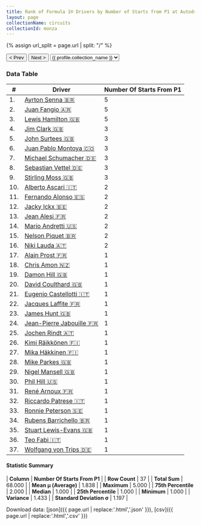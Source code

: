 ```yaml
---
title: Rank of Formula 1® Drivers by Number of Starts from P1 at Autodromo Nazionale di Monza
layout: page
collectionName: circuits
collectionId: monza
---
```


{% assign url_split = page.url | split: "/" %}
<div id="collection-navigation">
<button onclick="selector.options[selector.selectedIndex-1].value && (window.location = selector.options[selector.selectedIndex-1].value);">&lt; Prev</button>
<button onclick="selector.options[selector.selectedIndex+1].value && (window.location = selector.options[selector.selectedIndex+1].value);">Next &gt;</button>
<select id="selector" onchange="this.options[this.selectedIndex].value && (window.location = this.options[this.selectedIndex].value);">
  {% for collectionId in site.data[page.collectionName].refs %}
    {% if collectionId == page.collectionId %}
      {% assign selected = "selected" %}
    {% else %}
      {% assign selected = "" %}
    {% endif %}
    {% assign profile = site.data[page.collectionName][collectionId].profile %}
    <option value="/f1/{{ page.collectionName }}/{{ collectionId }}/{{ url_split[4] }}" {{ selected }}>{{ profile.collection_name }}</option>
  {% endfor %}
</select>
</div>

<canvas id="chart" width="400" height="180"></canvas>
<script>
var data = {
  "labels" : [
    "Ayrton Senna",
    "Juan Fangio",
    "Lewis Hamilton",
    "Jim Clark",
    "John Surtees",
    "Juan Pablo Montoya",
    "Michael Schumacher",
    "Sebastian Vettel",
    "Stirling Moss",
    "Alberto Ascari",
    "Fernando Alonso",
    "Jacky Ickx",
    "Jean Alesi",
    "Mario Andretti",
    "Nelson Piquet",
    "Niki Lauda",
    "Alain Prost",
    "Chris Amon",
    "Damon Hill",
    "David Coulthard",
    "Eugenio Castellotti",
    "Jacques Laffite",
    "James Hunt",
    "Jean-Pierre Jabouille",
    "Jochen Rindt",
    "Kimi Räikkönen",
    "Mika Häkkinen",
    "Mike Parkes",
    "Nigel Mansell",
    "Phil Hill",
    "René Arnoux",
    "Riccardo Patrese",
    "Ronnie Peterson",
    "Rubens Barrichello",
    "Stuart Lewis-Evans",
    "Teo Fabi",
    "Wolfgang von Trips"
  ],
  "datasets" : [
    {
      "label" : "Number Of Starts From P1",
      "data" : [
        5,
        5,
        5,
        3,
        3,
        3,
        3,
        3,
        3,
        2,
        2,
        2,
        2,
        2,
        2,
        2,
        1,
        1,
        1,
        1,
        1,
        1,
        1,
        1,
        1,
        1,
        1,
        1,
        1,
        1,
        1,
        1,
        1,
        1,
        1,
        1,
        1
      ],
      "borderColor" : [
        "#1D181E",
        "#1D181E",
        "#1D181E",
        "#1D181E",
        "#1D181E",
        "#1D181E",
        "#1D181E",
        "#1D181E",
        "#1D181E",
        "#1D181E",
        "#1D181E",
        "#1D181E",
        "#1D181E",
        "#1D181E",
        "#1D181E",
        "#1D181E",
        "#1D181E",
        "#1D181E",
        "#1D181E",
        "#1D181E",
        "#1D181E",
        "#1D181E",
        "#1D181E",
        "#1D181E",
        "#1D181E",
        "#1D181E",
        "#1D181E",
        "#1D181E",
        "#1D181E",
        "#1D181E",
        "#1D181E",
        "#1D181E",
        "#1D181E",
        "#1D181E",
        "#1D181E",
        "#1D181E",
        "#1D181E"
      ],
      "borderWidth" : 1,
      "backgroundColor" : [
        "#9C8E8D",
        "#9C8E8D",
        "#9C8E8D",
        "#9C8E8D",
        "#9C8E8D",
        "#9C8E8D",
        "#9C8E8D",
        "#9C8E8D",
        "#9C8E8D",
        "#9C8E8D",
        "#9C8E8D",
        "#9C8E8D",
        "#9C8E8D",
        "#9C8E8D",
        "#9C8E8D",
        "#9C8E8D",
        "#9C8E8D",
        "#9C8E8D",
        "#9C8E8D",
        "#9C8E8D",
        "#9C8E8D",
        "#9C8E8D",
        "#9C8E8D",
        "#9C8E8D",
        "#9C8E8D",
        "#9C8E8D",
        "#9C8E8D",
        "#9C8E8D",
        "#9C8E8D",
        "#9C8E8D",
        "#9C8E8D",
        "#9C8E8D",
        "#9C8E8D",
        "#9C8E8D",
        "#9C8E8D",
        "#9C8E8D",
        "#9C8E8D"
      ]
    }
  ]
};
var options = {
  legend: {
    display: false
  },
  scales: {
    xAxes: [{
      ticks: {
        beginAtZero: true,
        maxRotation: 180,
        display: window.innerWidth > 800
      }
    }],
    yAxes: [{
      ticks: {
        beginAtZero: true
      }
    }]
  },
  onResize: function(chart, size) {
    chart.options.scales.xAxes[0].ticks.display = size.width > 800;
  }
};
var chart = new Chart("chart", {
    data: data,
    type: 'bar',
    options: options
});
</script>



### Data Table

| # | Driver | Number Of Starts From P1 |
|--|--|--|
| 1. | [Ayrton Senna 🇧🇷](/f1/drivers/senna) | 5 |
| 2. | [Juan Fangio 🇦🇷](/f1/drivers/fangio) | 5 |
| 3. | [Lewis Hamilton 🇬🇧](/f1/drivers/hamilton) | 5 |
| 4. | [Jim Clark 🇬🇧](/f1/drivers/clark) | 3 |
| 5. | [John Surtees 🇬🇧](/f1/drivers/surtees) | 3 |
| 6. | [Juan Pablo Montoya 🇨🇴](/f1/drivers/montoya) | 3 |
| 7. | [Michael Schumacher 🇩🇪](/f1/drivers/michael_schumacher) | 3 |
| 8. | [Sebastian Vettel 🇩🇪](/f1/drivers/vettel) | 3 |
| 9. | [Stirling Moss 🇬🇧](/f1/drivers/moss) | 3 |
| 10. | [Alberto Ascari 🇮🇹](/f1/drivers/ascari) | 2 |
| 11. | [Fernando Alonso 🇪🇸](/f1/drivers/alonso) | 2 |
| 12. | [Jacky Ickx 🇧🇪](/f1/drivers/ickx) | 2 |
| 13. | [Jean Alesi 🇫🇷](/f1/drivers/alesi) | 2 |
| 14. | [Mario Andretti 🇺🇸](/f1/drivers/mario_andretti) | 2 |
| 15. | [Nelson Piquet 🇧🇷](/f1/drivers/piquet) | 2 |
| 16. | [Niki Lauda 🇦🇹](/f1/drivers/lauda) | 2 |
| 17. | [Alain Prost 🇫🇷](/f1/drivers/prost) | 1 |
| 18. | [Chris Amon 🇳🇿](/f1/drivers/amon) | 1 |
| 19. | [Damon Hill 🇬🇧](/f1/drivers/damon_hill) | 1 |
| 20. | [David Coulthard 🇬🇧](/f1/drivers/coulthard) | 1 |
| 21. | [Eugenio Castellotti 🇮🇹](/f1/drivers/castellotti) | 1 |
| 22. | [Jacques Laffite 🇫🇷](/f1/drivers/laffite) | 1 |
| 23. | [James Hunt 🇬🇧](/f1/drivers/hunt) | 1 |
| 24. | [Jean-Pierre Jabouille 🇫🇷](/f1/drivers/jabouille) | 1 |
| 25. | [Jochen Rindt 🇦🇹](/f1/drivers/rindt) | 1 |
| 26. | [Kimi Räikkönen 🇫🇮](/f1/drivers/raikkonen) | 1 |
| 27. | [Mika Häkkinen 🇫🇮](/f1/drivers/hakkinen) | 1 |
| 28. | [Mike Parkes 🇬🇧](/f1/drivers/parkes) | 1 |
| 29. | [Nigel Mansell 🇬🇧](/f1/drivers/mansell) | 1 |
| 30. | [Phil Hill 🇺🇸](/f1/drivers/phil_hill) | 1 |
| 31. | [René Arnoux 🇫🇷](/f1/drivers/arnoux) | 1 |
| 32. | [Riccardo Patrese 🇮🇹](/f1/drivers/patrese) | 1 |
| 33. | [Ronnie Peterson 🇸🇪](/f1/drivers/peterson) | 1 |
| 34. | [Rubens Barrichello 🇧🇷](/f1/drivers/barrichello) | 1 |
| 35. | [Stuart Lewis-Evans 🇬🇧](/f1/drivers/lewis-evans) | 1 |
| 36. | [Teo Fabi 🇮🇹](/f1/drivers/fabi) | 1 |
| 37. | [Wolfgang von Trips 🇩🇪](/f1/drivers/trips) | 1 |

#### Statistic Summary

| **Column** | **Number Of Starts From P1** |
| **Row Count** | 37 |
| **Total Sum** | 68.000 |
| **Mean μ (Average)** | 1.838 |
| **Maximum** | 5.000 |
| **75th Percentile** | 2.000 |
| **Median** | 1.000 |
| **25th Percentile** | 1.000 |
| **Minimum** | 1.000 |
| **Variance** | 1.433 |
| **Standard Deviation σ** | 1.197 |

Download data: [json]({{ page.url | replace:'.html','.json' }}), [csv]({{ page.url | replace:'.html','.csv' }})
